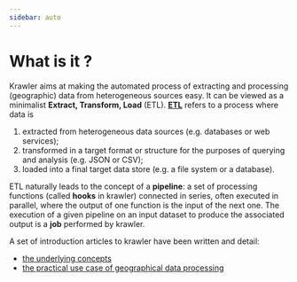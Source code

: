 ```yaml
---
sidebar: auto
---
```


# What is it ?

Krawler aims at making the automated process of extracting and processing (geographic) data from heterogeneous sources easy. It can be viewed as a minimalist **Extract, Transform, Load** (ETL). [**ETL**](https://en.wikipedia.org/wiki/Extract,_transform,_load) refers to a process where data is
1. extracted from heterogeneous data sources (e.g. databases or web services);
2. transformed in a target format or structure for the purposes of querying and analysis (e.g. JSON or CSV);
3. loaded into a final target data store (e.g. a file system or a database).

ETL naturally leads to the concept of a **pipeline**: a set of processing functions (called **hooks** in krawler) connected in series, often executed in parallel, where the output of one function is the input of the next one. The execution of a given pipeline on an input dataset to produce the associated output is a **job** performed by krawler.

A set of introduction articles to krawler have been written and detail:
* [the underlying concepts](https://medium.com/@luc.claustres/a-minimalist-etl-using-feathersjs-part-1-1d56972d6500)
* [the practical use case of geographical data processing](https://medium.com/@luc.claustres/a-minimalist-etl-using-feathersjs-part-2-6aa89bd73d66)
